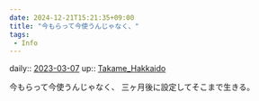 ```yaml
---
date: 2024-12-21T15:21:35+09:00
title: "今もらって今使うんじゃなく、"
tags:
 - Info
---
```


daily:: [2023-03-07](/Daily_Note/2023-03-07.md)
up:: [Takame_Hakkaido](Bar/Novel/Nacaria/Takame_Hakkaido.md)

今もらって今使うんじゃなく、
三ヶ月後に設定してそこまで生きる。